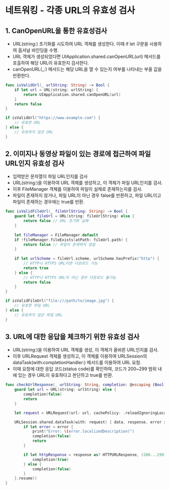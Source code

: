 # 네트워킹 - 각종 URL의 유효성 검사

## 1. CanOpenURL을 통한 유효성검사
- URL(string:) 초기화를 시도하여 URL 객체를 생성한다. 이때 if let 구문을 사용하여 옵셔널 바인딩을 수행. 
- URL 객체가 생성되었다면 UIApplication.shared.canOpenURL(url) 메서드를 호출하여 해당 URL이 유효한지 검사한다. 
- canOpenURL(_:) 메서드는 해당 URL을 열 수 있는지 여부를 나타내는 부울 값을 반환한다.

```swift
func isValidUrl(_ urlString: String) -> Bool {
    if let url = URL(string: urlString) {
        return UIApplication.shared.canOpenURL(url)
    }
    return false
}

if isValidUrl("https://www.example.com") {
    // 유효한 URL
} else {
    // 유효하지 않은 URL
}
```
## 2. 이미지나 동영상 파일이 있는 경로에 접근하여 파일 URL인지 유효성 검사
- 입력받은 문자열이 파일 URL인지를 검사
- URL(string:)을 이용하여 URL 객체를 생성하고, 이 객체가 파일 URL인지를 검사. 
- 이후 FileManager 객체를 이용하여 파일이 실제로 존재하는지를 검사. 
- 파일이 존재하지 않거나, 파일 URL이 아닌 경우 false를 반환하고, 파일 URL이고 파일이 존재하는 경우에는 true를 반환.
```swift
func isValidFileUrl(_ fileUrlString: String) -> Bool {
    guard let fileUrl = URL(string: fileUrlString) else {
        return false // URL 초기화 실패
    }
    
    let fileManager = FileManager.default
    if !fileManager.fileExists(atPath: fileUrl.path) {
        return false // 파일이 존재하지 않음
    }
    
    if let urlScheme = fileUrl.scheme, urlScheme.hasPrefix("http") {
        // HTTP나 HTTPS URL이면 다운로드 가능
        return true
    } else {
        // HTTP나 HTTPS URL이 아닌 경우 다운로드 불가능
        return false
    }
}

if isValidFileUrl("file:///path/to/image.jpg") {
    // 유효한 파일 URL
} else {
    // 유효하지 않은 파일 URL
}

```

## 3. URL에 대한 응답을 체크하기 위한 유효성 검사
- URL(string:)을 이용하여 URL 객체를 생성, 이 객체가 올바른 URL인지를 검사. 
- 이후 URLRequest 객체를 생성하고, 이 객체를 이용하여 URLSession의 dataTask(with:completionHandler:) 메서드를 이용하여 URL 요청.
- 이때 요청에 대한 응답 코드(status code)를 확인하여, 코드가 200~299 범위 내에 있는 경우 URL이 유효하다고 판단하고 true를 반환.

```swift
func checkUrlResponse(_ urlString: String, completion: @escaping (Bool) -> Void) {
    guard let url = URL(string: urlString) else {
        completion(false)
        return
    }

    let request = URLRequest(url: url, cachePolicy: .reloadIgnoringLocalAndRemoteCacheData, timeoutInterval: 10.0)

    URLSession.shared.dataTask(with: request) { data, response, error in
        if let error = error {
            print("Error: \(error.localizedDescription)")
            completion(false)
            return
        }

        if let httpResponse = response as? HTTPURLResponse, (200...299).contains(httpResponse.statusCode) {
            completion(true)
        } else {
            completion(false)
        }
    }.resume()
}

```
